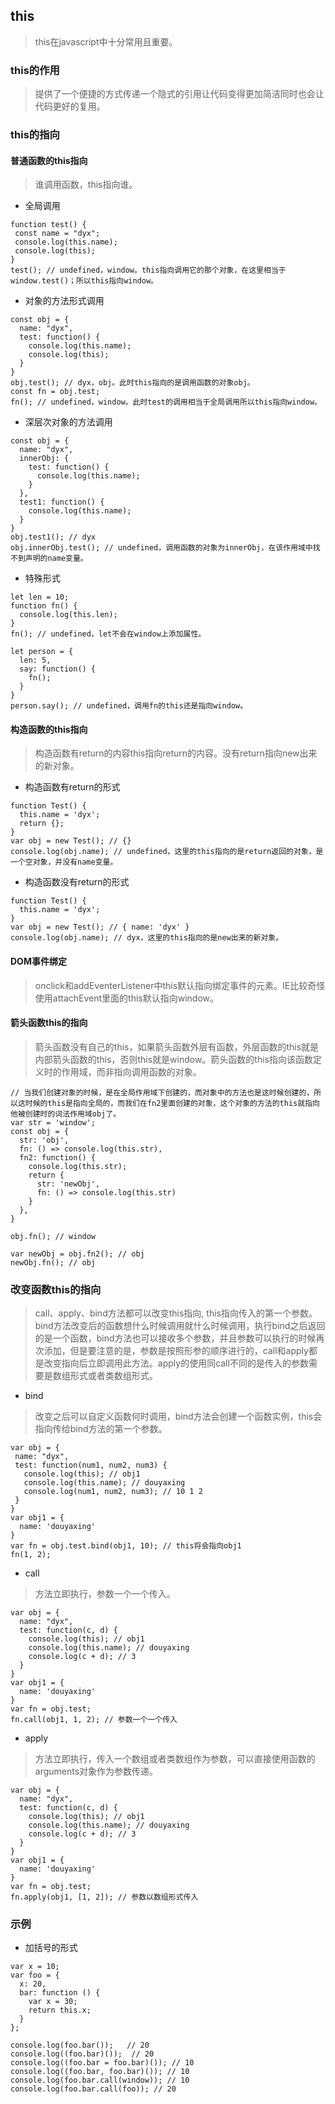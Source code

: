 ## this
> this在javascript中十分常用且重要。

### this的作用
> 提供了一个便捷的方式传递一个隐式的引用让代码变得更加简洁同时也会让代码更好的复用。

### this的指向
#### 普通函数的this指向
> 谁调用函数，this指向谁。

- 全局调用
```
function test() {
 const name = "dyx";
 console.log(this.name);
 console.log(this);
}
test(); // undefined，window。this指向调用它的那个对象，在这里相当于window.test()；所以this指向window。
```
- 对象的方法形式调用
```
const obj = {
  name: "dyx",
  test: function() {
    console.log(this.name);
    console.log(this);
  }
}
obj.test(); // dyx，obj。此时this指向的是调用函数的对象obj。
const fn = obj.test;
fn(); // undefined，window。此时test的调用相当于全局调用所以this指向window。
```
- 深层次对象的方法调用
```
const obj = {
  name: "dyx",
  innerObj: {
    test: function() {
      console.log(this.name);
    }
  },
  test1: function() {
    console.log(this.name);
  }
}
obj.test1(); // dyx
obj.innerObj.test(); // undefined，调用函数的对象为innerObj，在该作用域中找不到声明的name变量。
```
- 特殊形式
```
let len = 10;
function fn() {
  console.log(this.len);
}
fn(); // undefined，let不会在window上添加属性。

let person = {
  len: 5,
  say: function() {
    fn();
  }
}
person.say(); // undefined，调用fn的this还是指向window。
```
#### 构造函数的this指向
> 构造函数有return的内容this指向return的内容。没有return指向new出来的新对象。

- 构造函数有return的形式
```
function Test() { 
  this.name = 'dyx';
  return {}; 
}
var obj = new Test(); // {}
console.log(obj.name); // undefined，这里的this指向的是return返回的对象，是一个空对象，并没有name变量。
```
- 构造函数没有return的形式
```
function Test() { 
  this.name = 'dyx';
}
var obj = new Test(); // { name: 'dyx' }
console.log(obj.name); // dyx，这里的this指向的是new出来的新对象。
```
#### DOM事件绑定
> onclick和addEventerListener中this默认指向绑定事件的元素。IE比较奇怪使用attachEvent里面的this默认指向window。

#### 箭头函数this的指向
> 箭头函数没有自己的this，如果箭头函数外层有函数，外层函数的this就是内部箭头函数的this，否则this就是window。箭头函数的this指向该函数定义时的作用域，而非指向调用函数的对象。

```
// 当我们创建对象的时候，是在全局作用域下创建的，而对象中的方法也是这时候创建的，所以这时候的this是指向全局的，而我们在fn2里面创建的对象，这个对象的方法的this就指向他被创建时的词法作用域obj了。
var str = 'window';   
const obj = {    
  str: 'obj',    
  fn: () => console.log(this.str),   
  fn2: function() {	
    console.log(this.str);
    return { 
      str: 'newObj',	    
      fn: () => console.log(this.str)
    }
  },  
}
 
obj.fn(); // window
 
var newObj = obj.fn2(); // obj
newObj.fn(); // obj
```
### 改变函数this的指向
> call、apply、bind方法都可以改变this指向, this指向传入的第一个参数。bind方法改变后的函数想什么时候调用就什么时候调用，执行bind之后返回的是一个函数，bind方法也可以接收多个参数，并且参数可以执行的时候再次添加，但是要注意的是，参数是按照形参的顺序进行的，call和apply都是改变指向后立即调用此方法。apply的使用同call不同的是传入的参数需要是数组形式或者类数组形式。

- bind
> 改变之后可以自定义函数何时调用，bind方法会创建一个函数实例，this会指向传给bind方法的第一个参数。

```
var obj = {
 name: "dyx",
 test: function(num1, num2, num3) {
   console.log(this); // obj1
   console.log(this.name); // douyaxing
   console.log(num1, num2, num3); // 10 1 2
 }
}
var obj1 = {
  name: 'douyaxing'
}
var fn = obj.test.bind(obj1, 10); // this将会指向obj1
fn(1, 2);
```
- call
> 方法立即执行，参数一个一个传入。

```
var obj = {
  name: "dyx",
  test: function(c, d) {
    console.log(this); // obj1
    console.log(this.name); // douyaxing
    console.log(c + d); // 3
  }
}
var obj1 = {
  name: 'douyaxing'
}
var fn = obj.test;
fn.call(obj1, 1, 2); // 参数一个一个传入
```
- apply
> 方法立即执行，传入一个数组或者类数组作为参数，可以直接使用函数的arguments对象作为参数传递。

```
var obj = {
  name: "dyx",
  test: function(c, d) {
    console.log(this); // obj1
    console.log(this.name); // douyaxing
    console.log(c + d); // 3
  }
}
var obj1 = {
  name: 'douyaxing'
}
var fn = obj.test;
fn.apply(obj1, [1, 2]); // 参数以数组形式传入
```
### 示例
- 加括号的形式
```
var x = 10;
var foo = {
  x: 20,
  bar: function () {
    var x = 30;
    return this.x;
  }
};

console.log(foo.bar());   // 20
console.log((foo.bar)());  // 20
console.log((foo.bar = foo.bar)()); // 10
console.log((foo.bar, foo.bar)()); // 10
console.log(foo.bar.call(window)); // 10
console.log(foo.bar.call(foo)); // 20
```